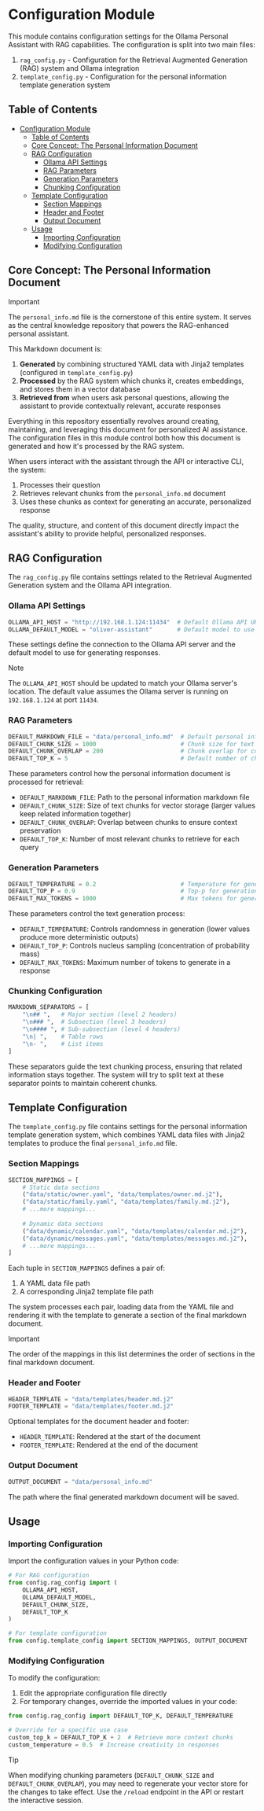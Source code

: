 # Configuration Module

This module contains configuration settings for the Ollama Personal Assistant with RAG capabilities. The configuration is split into two main files:

1. `rag_config.py` - Configuration for the Retrieval Augmented Generation (RAG) system and Ollama integration
2. `template_config.py` - Configuration for the personal information template generation system

## Table of Contents

- [Configuration Module](#configuration-module)
  - [Table of Contents](#table-of-contents)
  - [Core Concept: The Personal Information Document](#core-concept-the-personal-information-document)
  - [RAG Configuration](#rag-configuration)
    - [Ollama API Settings](#ollama-api-settings)
    - [RAG Parameters](#rag-parameters)
    - [Generation Parameters](#generation-parameters)
    - [Chunking Configuration](#chunking-configuration)
  - [Template Configuration](#template-configuration)
    - [Section Mappings](#section-mappings)
    - [Header and Footer](#header-and-footer)
    - [Output Document](#output-document)
  - [Usage](#usage)
    - [Importing Configuration](#importing-configuration)
    - [Modifying Configuration](#modifying-configuration)

## Core Concept: The Personal Information Document

> [!IMPORTANT]
> The `personal_info.md` file is the cornerstone of this entire system. It serves as the central knowledge repository that powers the RAG-enhanced personal assistant.

This Markdown document is:
1. **Generated** by combining structured YAML data with Jinja2 templates (configured in `template_config.py`)
2. **Processed** by the RAG system which chunks it, creates embeddings, and stores them in a vector database
3. **Retrieved from** when users ask personal questions, allowing the assistant to provide contextually relevant, accurate responses

Everything in this repository essentially revolves around creating, maintaining, and leveraging this document for personalized AI assistance. The configuration files in this module control both how this document is generated and how it's processed by the RAG system.

When users interact with the assistant through the API or interactive CLI, the system:
1. Processes their question
2. Retrieves relevant chunks from the `personal_info.md` document
3. Uses these chunks as context for generating an accurate, personalized response

The quality, structure, and content of this document directly impact the assistant's ability to provide helpful, personalized responses.

## RAG Configuration

The `rag_config.py` file contains settings related to the Retrieval Augmented Generation system and the Ollama API integration.

### Ollama API Settings

```python
OLLAMA_API_HOST = "http://192.168.1.124:11434"  # Default Ollama API URL
OLLAMA_DEFAULT_MODEL = "oliver-assistant"       # Default model to use
```

These settings define the connection to the Ollama API server and the default model to use for generating responses.

> [!NOTE]
> The `OLLAMA_API_HOST` should be updated to match your Ollama server's location. The default value assumes the Ollama server is running on `192.168.1.124` at port `11434`.

### RAG Parameters

```python
DEFAULT_MARKDOWN_FILE = "data/personal_info.md"  # Default personal info file
DEFAULT_CHUNK_SIZE = 1000                        # Chunk size for text splitting
DEFAULT_CHUNK_OVERLAP = 200                      # Chunk overlap for context preservation
DEFAULT_TOP_K = 5                                # Default number of chunks to retrieve
```

These parameters control how the personal information document is processed for retrieval:

- `DEFAULT_MARKDOWN_FILE`: Path to the personal information markdown file
- `DEFAULT_CHUNK_SIZE`: Size of text chunks for vector storage (larger values keep related information together)
- `DEFAULT_CHUNK_OVERLAP`: Overlap between chunks to ensure context preservation
- `DEFAULT_TOP_K`: Number of most relevant chunks to retrieve for each query

### Generation Parameters

```python
DEFAULT_TEMPERATURE = 0.2                        # Temperature for generation
DEFAULT_TOP_P = 0.9                              # Top-p for generation
DEFAULT_MAX_TOKENS = 1000                        # Max tokens for generation
```

These parameters control the text generation process:

- `DEFAULT_TEMPERATURE`: Controls randomness in generation (lower values produce more deterministic outputs)
- `DEFAULT_TOP_P`: Controls nucleus sampling (concentration of probability mass)
- `DEFAULT_MAX_TOKENS`: Maximum number of tokens to generate in a response

### Chunking Configuration

```python
MARKDOWN_SEPARATORS = [
    "\n## ",   # Major section (level 2 headers)
    "\n### ",  # Subsection (level 3 headers)
    "\n#### ", # Sub-subsection (level 4 headers)
    "\n| ",    # Table rows
    "\n- ",    # List items
]
```

These separators guide the text chunking process, ensuring that related information stays together. The system will try to split text at these separator points to maintain coherent chunks.

## Template Configuration

The `template_config.py` file contains settings for the personal information template generation system, which combines YAML data files with Jinja2 templates to produce the final `personal_info.md` file.

### Section Mappings

```python
SECTION_MAPPINGS = [
    # Static data sections
    ("data/static/owner.yaml", "data/templates/owner.md.j2"),
    ("data/static/family.yaml", "data/templates/family.md.j2"),
    # ...more mappings...
    
    # Dynamic data sections
    ("data/dynamic/calendar.yaml", "data/templates/calendar.md.j2"),
    ("data/dynamic/messages.yaml", "data/templates/messages.md.j2"),
    # ...more mappings...
]
```

Each tuple in `SECTION_MAPPINGS` defines a pair of:
1. A YAML data file path
2. A corresponding Jinja2 template file path

The system processes each pair, loading data from the YAML file and rendering it with the template to generate a section of the final markdown document.

> [!IMPORTANT]
> The order of the mappings in this list determines the order of sections in the final markdown document.

### Header and Footer

```python
HEADER_TEMPLATE = "data/templates/header.md.j2"
FOOTER_TEMPLATE = "data/templates/footer.md.j2"
```

Optional templates for the document header and footer:
- `HEADER_TEMPLATE`: Rendered at the start of the document
- `FOOTER_TEMPLATE`: Rendered at the end of the document

### Output Document

```python
OUTPUT_DOCUMENT = "data/personal_info.md"
```

The path where the final generated markdown document will be saved.

## Usage

### Importing Configuration

Import the configuration values in your Python code:

```python
# For RAG configuration
from config.rag_config import (
    OLLAMA_API_HOST,
    OLLAMA_DEFAULT_MODEL,
    DEFAULT_CHUNK_SIZE,
    DEFAULT_TOP_K
)

# For template configuration
from config.template_config import SECTION_MAPPINGS, OUTPUT_DOCUMENT
```

### Modifying Configuration

To modify the configuration:

1. Edit the appropriate configuration file directly
2. For temporary changes, override the imported values in your code:

```python
from config.rag_config import DEFAULT_TOP_K, DEFAULT_TEMPERATURE

# Override for a specific use case
custom_top_k = DEFAULT_TOP_K + 2  # Retrieve more context chunks
custom_temperature = 0.5  # Increase creativity in responses
```

> [!TIP]
> When modifying chunking parameters (`DEFAULT_CHUNK_SIZE` and `DEFAULT_CHUNK_OVERLAP`), you may need to regenerate your vector store for the changes to take effect. Use the `/reload` endpoint in the API or restart the interactive session.